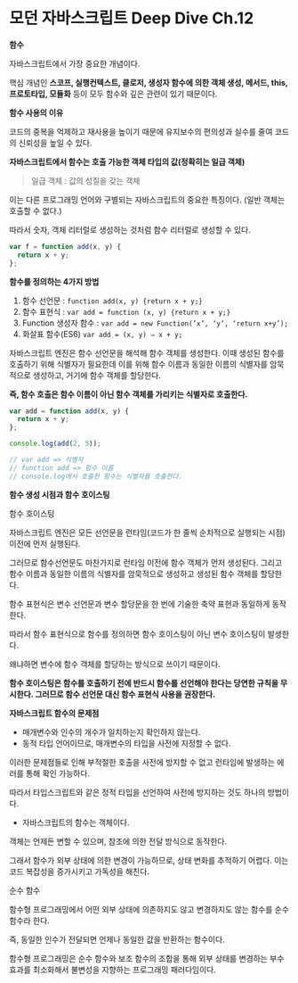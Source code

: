 # 모던 자바스크립트 Deep Dive Ch.12

**함수**

자바스크립트에서 가장 중요한 개념이다.

핵심 개념인 **스코프, 실행컨텍스트, 클로저, 생성자 함수에 의한 객체 생성, 메서드, this, 프로토타입, 모듈화** 등이 모두 함수와 깊은 관련이 있기 때문이다.

**함수 사용의 이유**

코드의 중복을 억제하고 재사용을 높이기 때문에 유지보수의 편의성과 실수를 줄여 코드의 신뢰성을 높일 수 있다.

**자바스크립트에서 함수는 호출 가능한 객체 타입의 값(정확히는 일급 객체)**

> 일급 객체 : 값의 성질을 갖는 객체

이는 다른 프로그래밍 언어와 구별되는 자바스크립트의 중요한 특징이다. (일반 객체는 호출할 수 없다.)

따라서 숫자, 객체 리터럴로 생성하는 것처럼 함수 리터럴로 생성할 수 있다.

```jsx
var f = function add(x, y) {
  return x + y;
};
```

**함수를 정의하는 4가지 방법**

1. 함수 선언문 : `function add(x, y) {return x + y;}`
2. 함수 표현식 : `var add = function (x, y) {return x + y;}`
3. Function 생성자 함수 : `var add = new Function(’x’, ‘y’, ‘return x+y’);`
4. 화살표 함수(ES6) `var add = (x, y) ⇒ x + y;`

자바스크립트 엔진은 함수 선언문을 해석해 함수 객체를 생성한다. 이때 생성된 함수를 호출하기 위해 식별자가 필요한데 이를 위해 함수 이름과 동일한 이름의 식별자를 암묵적으로 생성하고, 거기에 함수 객체를 할당한다.

**즉, 함수 호출은 함수 이름이 아닌 함수 객체를 가리키는 식별자로 호출한다.**

```jsx
var add = function add(x, y) {
  return x + y;
};

console.log(add(2, 5));

// var add => 식별자
// function add => 함수 이름
// console.log에서 호출한 함수는 식별자를 호출한다.
```

**함수 생성 시점과 함수 호이스팅**

함수 호이스팅

자바스크립트 엔진은 모든 선언문을 런타임(코드가 한 줄씩 순차적으로 실행되는 시점) 이전에 먼저 실행된다.

그러므로 함수선언문도 마찬가지로 런타임 이전에 함수 객체가 먼저 생성된다. 그리고 함수 이름과 동일한 이름의 식별자를 암묵적으로 생성하고 생성된 함수 객체를 할당한다.

함수 표현식은 변수 선언문과 변수 할당문을 한 번에 기술한 축약 표현과 동일하게 동작한다.

따라서 함수 표현식으로 함수를 정의하면 함수 호이스팅이 아닌 변수 호이스팅이 발생한다.

왜냐하면 변수에 함수 객체를 할당하는 방식으로 쓰이기 때문이다.

**함수 호이스팅은 함수를 호출하기 전에 반드시 함수를 선언해야 한다는 당연한 규칙을 무시한다. 그러므로 함수 선언문 대신 함수 표현식 사용을 권장한다.**

**자바스크립트 함수의 문제점**

- 매개변수와 인수의 개수가 일치하는지 확인하지 않는다.
- 동적 타입 언어이므로, 매개변수의 타입을 사전에 지정할 수 없다.

이러한 문제점들로 인해 부적절한 호출을 사전에 방지할 수 없고 런타임에 발생하는 에러를 통해 확인 가능하다.

따라서 타입스크립트와 같은 정적 타입을 선언하여 사전에 방지하는 것도 하나의 방법이다.

- 자바스크립트의 함수는 객체이다.

객체는 언제든 변할 수 있으며, 참조에 의한 전달 방식으로 동작한다.

그래서 함수가 외부 상태에 의한 변경이 가능하므로, 상태 변화를 추적하기 어렵다. 이는 코드 복잡성을 증가시키고 가독성을 해친다.

순수 함수

함수형 프로그래밍에서 어떤 외부 상태에 의존하지도 않고 변경하지도 않는 함수를 순수 함수라 한다.

즉, 동일한 인수가 전달되면 언제나 동일한 값을 반환하는 함수이다.

함수형 프로그래밍은 순수 함수와 보조 함수의 조합을 통해 외부 상태를 변경하는 부수 효과를 최소화해서 불변성을 지향하는 프로그래밍 패러다임이다.
